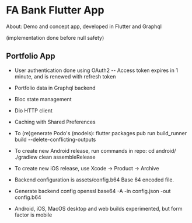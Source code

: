 # FA Bank Flutter App

About: Demo and concept app, developed in Flutter and Graphql

(implementation done before null safety)

## Portfolio App
- User authentication done using OAuth2
-- Access token expires in 1 minute, and is renewed with refresh token
- Portfolio data in Graphql backend
- Bloc state management
- Dio HTTP client
- Caching with Shared Preferences

- To (re)generate Podo's (models):
    flutter packages pub run build_runner build --delete-conflicting-outputs

- To create new Android release, run commands in repo:
    cd android/
    ./gradlew clean assembleRelease

- To create new iOS release, use Xcode -> Product -> Archive

- Backend configuration is assets/config.b64 Base 64 encoded file.

- Generate backend config
    openssl base64  -A -in config.json -out config.b64

- Android, iOS, MacOS desktop and web builds experimented, but form factor is mobile